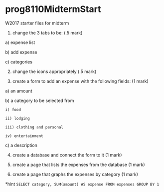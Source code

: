 # prog8110MidtermStart
W2017 starter files for midterm

1) change the 3 tabs to be: (.5 mark) 

  a) expense list

  b) add expense

  c) categories
 
 2) change the icons appropriately (.5 mark)
 
 3) create a form to add an expense with the following fields: (1 mark)
 
  a) an amount

  b) a category to be selected from
  
    i) food
  
    ii) lodging
 
    iii) clothing and personal
 
    iv) entertainment
    
  c) a description
  
4) create a database and connect the form to it (1 mark)

5) create a page that lists the expenses from the database (1 mark)

6) create a page that graphs the expenses by category (1 mark)

*hint `SELECT category, SUM(amount) AS expense FROM expenses GROUP BY 1`
